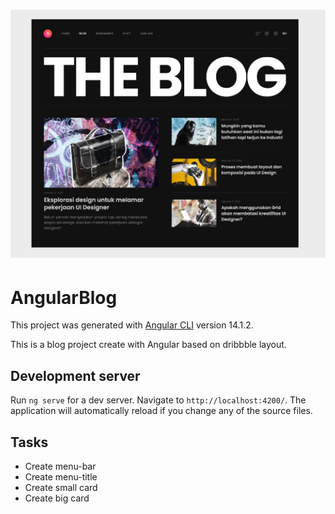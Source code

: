 <h1 align="center">
  <img alt="Capa" title="Capa" src="./.ideas/origin.png" />
</h1>

# AngularBlog

This project was generated with [Angular CLI](https://github.com/angular/angular-cli) version 14.1.2.

This is a blog project create with Angular based on dribbble layout.

## Development server

Run `ng serve` for a dev server. Navigate to `http://localhost:4200/`. The application will automatically reload if you change any of the source files.

## Tasks

- Create menu-bar
- Create menu-title
- Create small card
- Create big card
